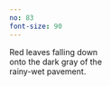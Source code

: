 ```yaml
---
no: 83
font-size: 90
---
```


Red leaves falling down  
onto the dark gray of the  
rainy-wet pavement.
